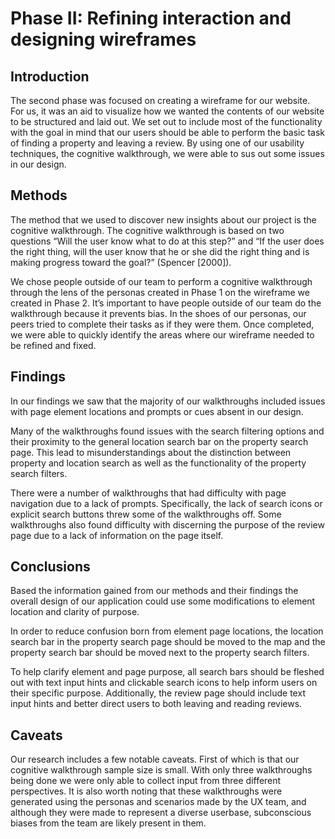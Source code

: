 # Phase II: Refining interaction and designing wireframes

## Introduction

The second phase was focused on creating a wireframe for our website. For us, it was an aid to visualize how we wanted the contents of our website to be structured and laid out. We set out to include most of the functionality with the goal in mind that our users should be able to perform the basic task of finding a property and leaving a review. By using one of our usability techniques, the cognitive walkthrough, we were able to sus out some issues in our design.

## Methods

The method that we used to discover new insights about our project is the cognitive walkthrough. The cognitive walkthrough is based on two questions “Will the user know what to do at this step?” and “If the user does the right thing, will the user know that he or she did the right thing and is making progress toward the goal?” (Spencer [2000]). 

We chose people outside of our team to perform a cognitive walkthrough through the lens of the personas created in Phase 1 on the wireframe we created in Phase 2. It’s important to have people outside of our team do the walkthrough because it prevents bias. In the shoes of our personas, our peers tried to complete their tasks as if they were them. Once completed, we were able to quickly identify the areas where our wireframe needed to be refined and fixed. 

## Findings

In our findings we saw that the majority of our walkthroughs included issues with page element locations and prompts or cues absent in our design.

Many of the walkthroughs found issues with the search filtering options and their proximity to the general location search bar on the property search page. This lead to misunderstandings about the distinction between property and location search as well as the functionality of the property search filters.

There were a number of walkthroughs that had difficulty with page navigation due to a lack of prompts. Specifically, the lack of search icons or explicit search buttons threw some of the walkthroughs off. Some walkthroughs also found difficulty with discerning the purpose of the review page due to a lack of information on the page itself.

## Conclusions

Based the information gained from our methods and their findings the overall design of our application could use some modifications to element location and clarity of purpose. 

In order to reduce confusion born from element page locations, the location search bar in the property search page should be moved to the map and the property search bar should be moved next to the property search filters.

To help clarify element and page purpose, all search bars should be fleshed out with text input hints and clickable search icons to help inform users on their specific purpose. Additionally, the review page should include text input hints and better direct users to both leaving and reading reviews.

## Caveats

Our research includes a few notable caveats. First of which is that our cognitive walkthrough sample size is small. With only three walkthroughs being done we were only able to collect input from three different perspectives. It is also worth noting that these walkthroughs were generated using the personas and scenarios made by the UX team, and although they were made to represent a diverse userbase, subconscious biases from the team are likely present in them.
